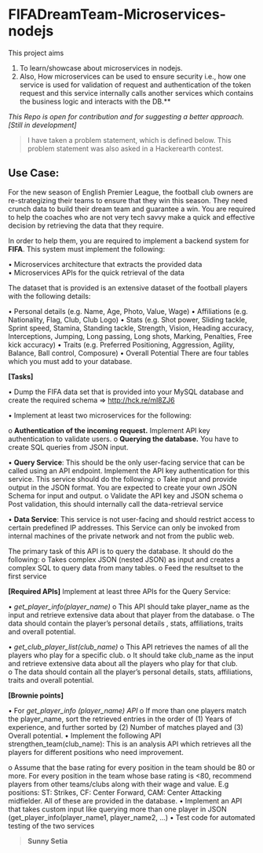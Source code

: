 # FIFADreamTeam-Microservices-nodejs


This project aims

1. To learn/showcase about microservices in nodejs.
2. Also, How microservices can be used to ensure security i.e., how one service is used for validation of request and authentication of the token request and this service internally calls another services which contains the business logic and interacts with the DB.**

*This Repo is open for contribution and for suggesting a better approach. [Still in development]*

> I have taken a problem statement, which is defined below. This problem statement was also asked in a Hackerearth contest.

## Use Case:
For the new season of English Premier League, the football club owners are re-strategizing their teams to ensure that they win this season. They need crunch data to build their dream team and guarantee a win. You are required to help the coaches who are not very tech savvy make a quick and effective decision by retrieving the data that they require.

In order to help them, you are required to implement a backend system for **FIFA**. This system must implement the following:

•	Microservices architecture that extracts the provided data  
•	Microservices APIs for the quick retrieval of the data

The dataset that is provided is an extensive dataset of the football players with the following details:

•	Personal details (e.g. Name, Age, Photo,  Value, Wage)
•	Affiliations (e.g. Nationality, Flag, Club, Club Logo)
•	Stats (e.g. Shot power, Sliding tackle, Sprint speed, Stamina, Standing tackle, Strength, Vision, Heading accuracy, Interceptions, Jumping, Long passing, Long shots, Marking, Penalties,  Free kick accuracy)
•	Traits (e.g. Preferred Positioning, Aggression, Agility, Balance, Ball control, Composure)
•	Overall Potential
There are four tables which you must add to your database.
 
**[Tasks]**

•	Dump the FIFA data set that is provided into your MySQL database and create the required schema => http://hck.re/ml8ZJ6

•	Implement at least two microservices for the following:

o	**Authentication of the incoming request.** Implement API key authentication to validate users.
o	**Querying the database.** You have to create SQL queries from JSON input.

•	**Query Service**: This should be the only user-facing service that can be called using an API endpoint. Implement the API key authentication for this service. This service should do the following:
o	Take input and provide output in the JSON format. You are expected to create your own JSON Schema for input and output.
o	Validate the API key and JSON schema
o	Post validation, this should internally call the data-retrieval service

•	**Data Service**: This service is not user-facing and should restrict access to certain predefined IP addresses. This Service can only be invoked from internal machines of the private network and not from the public web. 

The primary task of this API is to query the database. It should do the following:
o	Takes complex JSON (nested JSON) as input and creates a complex SQL to query data from many tables.
o	Feed the resultset to the first service

**[Required APIs]**
Implement at least three APIs for the Query Service:

•	*get_player_info(player_name)*
o	This API should take player_name as the input and retrieve extensive data about that player from the database.
o	The data should contain the player’s personal details , stats, affiliations, traits  and overall potential.

•	*get_club_player_list(club_name)*
o	This API retrieves the names of all the players who play for a specific club.
o	It should take club_name as the input and retrieve extensive data about all the players who play for that club.  
o	The data should contain all the player’s personal details, stats, affiliations, traits and overall potential.
 
**[Brownie points]**

•	For *get_player_info (player_name) API*
o	If more than one players match the player_name, sort the retrieved entries in the order of (1) Years of experience, and further sorted by (2) Number of matches played and (3) Overall potential.
•	Implement the following API
strengthen_team(club_name): This is an analysis API which retrieves all the players for different positions who need improvement.

o	Assume that the base rating for every position in the team should be 80 or more. For every position in the team whose base rating is <80, recommend players from other teams/clubs along with their wage and value. E.g positions: ST: Strikes, CF: Center Forward, CAM: Center Attacking midfielder. All of these are provided in the database.
•	Implement an API that takes custom input like querying more than one player in JSON (get_player_info(player_name1, player_name2, ...)
•	Test code for automated testing of the two services

> **Sunny Setia**
